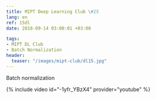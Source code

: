 ```yaml
---
title: MIPT Deep Learning Club \#15
lang: en
ref: 15dl
date: 2018-09-14 03:00:01 +03:00

tags:
- MIPT DL Club
- Batch Normalization
header:
  teaser: "/images/mipt-club/dl15.jpg"
---
```


Batch normalization

{% include video id="-1yfr_YBzX4" provider="youtube" %}
